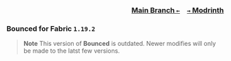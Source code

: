 ### <p align=right>[Main Branch `←`](https://github.com/KessokuTeaTime/Bounced)&emsp;[`→` Modrinth](https://modrinth.com/mod/bounced)</p>

### Bounced for Fabric `1.19.2`

> **Note**
> This version of **Bounced** is outdated. Newer modifies will only be made to the latst few versions.
